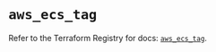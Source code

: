 # `aws_ecs_tag`

Refer to the Terraform Registry for docs: [`aws_ecs_tag`](https://registry.terraform.io/providers/hashicorp/aws/6.10.0/docs/resources/ecs_tag).
